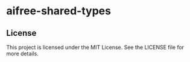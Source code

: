 # aifree-shared-types

## License

This project is licensed under the MIT License. See the LICENSE file for more details.